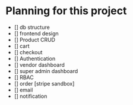 # Planning for this project

- [] db structure
- [] frontend design
- [] Product CRUD
- [] cart
- [] checkout
- [] Authentication
- [] vendor dashboard
- [] super admin dashboard
- [] RBAC
- [] order [stripe sandbox]
- [] email
- [] notification

